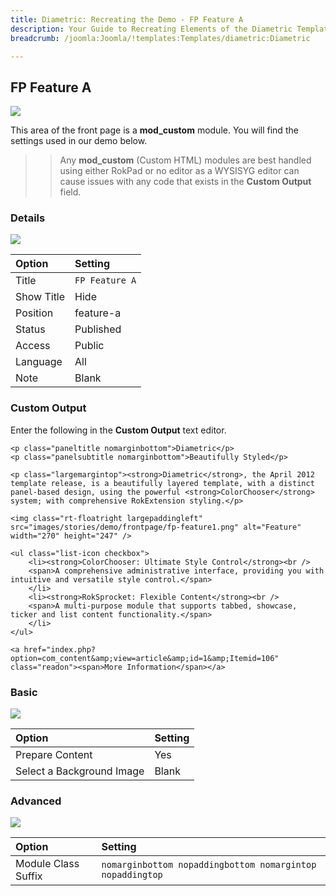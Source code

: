 ```yaml
---
title: Diametric: Recreating the Demo - FP Feature A
description: Your Guide to Recreating Elements of the Diametric Template for Joomla
breadcrumb: /joomla:Joomla/!templates:Templates/diametric:Diametric

---
```


FP Feature A
-----
![][demo]

This area of the front page is a **mod_custom** module. You will find the settings used in our demo below.

>> Any **mod_custom** (Custom HTML) modules are best handled using either RokPad or no editor as a WYSISYG editor can cause issues with any code that exists in the **Custom Output** field.

### Details
![][demo2]

| Option     | Setting        |  
| :--------- | :------------- |  
| Title      | `FP Feature A` |  
| Show Title | Hide           |  
| Position   | feature-a      |  
| Status     | Published      |  
| Access     | Public         |  
| Language   | All            |  
| Note       | Blank          |  

### Custom Output
Enter the following in the **Custom Output** text editor.

~~~
<p class="paneltitle nomarginbottom">Diametric</p>
<p class="panelsubtitle nomarginbottom">Beautifully Styled</p>

<p class="largemargintop"><strong>Diametric</strong>, the April 2012 template release, is a beautifully layered template, with a distinct panel-based design, using the powerful <strong>ColorChooser</strong> system; with comprehensive RokExtension styling.</p>

<img class="rt-floatright largepaddingleft" src="images/stories/demo/frontpage/fp-feature1.png" alt="Feature" width="270" height="247" />

<ul class="list-icon checkbox">
	<li><strong>ColorChooser: Ultimate Style Control</strong><br />
	<span>A comprehensive administrative interface, providing you with intuitive and versatile style control.</span>
	</li>
	<li><strong>RokSprocket: Flexible Content</strong><br />
	<span>A multi-purpose module that supports tabbed, showcase, ticker and list content functionality.</span>
	</li>
</ul>

<a href="index.php?option=com_content&amp;view=article&amp;id=1&amp;Itemid=106" class="readon"><span>More Information</span></a>
~~~

### Basic
![][demo3]

| Option                    | Setting |  
| :------------------------ | :------ |  
| Prepare Content           | Yes     |  
| Select a Background Image | Blank   |

### Advanced
![][demo4]

| Option              | Setting                                                   |  
| :------------------ | :-------------------------------------------------------- |  
| Module Class Suffix | `nomarginbottom nopaddingbottom nomargintop nopaddingtop` |  

[demo]: assets/demo_3.jpeg
[demo2]: assets/feature_1.jpeg
[demo3]: assets/feature_2.jpeg
[demo4]: assets/feature_3.jpeg